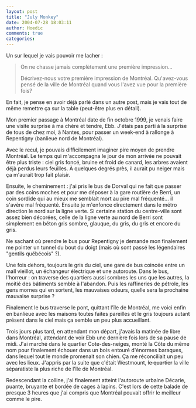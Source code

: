 ```yaml
---
layout: post
title: "July Monkey"
date: 2004-07-28 18:03:11
author: Hoedic
comments: true
categories: 
---
```



Un  sur lequel je vais pouvoir me lacher :

<blockquote class="citation">

On ne chasse jamais complètement une première impression...

Décrivez-nous votre première impression de Montréal. Qu'avez-vous pensé de la ville de Montréal quand vous l'avez vue pour la première fois?

</blockquote>

En fait, je pense en avoir déjà parlé dans un autre post, mais je vais tout de même remettre ça sur la table (peut-être plus en détail).

Mon premier passage à Montréal date de fin octobre 1999, je venais faire une visite surprise à ma chère et tendre, Ebb. J'étais pas parti à la surprise de tous de chez moi, à Nantes, pour passer un week-end à rallonge à Repentigny (banlieue nord de Montréal).

Avec le recul, je pouvais difficilement imaginer pire moyen de prendre Montréal. Le temps qui m'accompagna le jour de mon arrivée ne pouvait être plus triste : ciel gris foncé, bruine et froid de canard, les arbres avaient déjà perdus leurs feuilles. À quelques degrés près, il aurait pu neiger mais ça m'aurait trop fait plaisir.

Ensuite, le cheminement : j'ai pris le bus de Dorval qui ne fait que passer par des coins moches et pour me déposer à la gare routière de Berri, un coin sordide qui au mieux me semblait mort au pire mal fréquenté... il s'avère mal fréquenté. Ensuite je m'enfonce directement dans le métro direction le nord sur la ligne verte. Si certaine station du centre-ville sont assez bien décorées, celle de la ligne verte au nord de Berri sont simplement en béton gris sombre, glauque, du gris, du gris et encore du gris.

Ne sachant où prendre le bus pour Repentigny je demande mon finalement me pointer un tunnel du bout du doigt (mais où sont passé les légendaires "gentils québécois" ?).

Une fois dehors, toujours le gris du ciel, une gare de bus coincée entre un mall vieillot, un échangeur électrique et une autoroute. Dans le bus, l'horreur : on traverse des quartiers aussi sombres les uns que les autres, la moitié des bâtiments semble à l'abandon. Puis les raffineries de pétrole, les gens mornes qui en sortent, les mauvaises odeurs, quelle sera la prochaine mauvaise surprise ?

Finalement le bus traverse le pont, quittant l'île de Montréal, me voici enfin en banlieue avec les maisons toutes faites pareilles et le gris toujours autant présent dans le ciel mais ça semble un peu plus accueillant.

Trois jours plus tard, en attendant mon départ, j'avais la matinée de libre dans Montréal, attendant de voir Ebb une dernière fois lors de sa pause de midi. J'ai marché dans le quartier Cote-des-neiges, monté la Côte du même nom pour finalement échouer dans un bois entouré d'énormes baraques, dans lequel tout le monde promenait son chien. Ça me réconciliait un peu avec les lieux. J'appris par la suite que c'était Westmount, <strike>le quartier</strike> la ville séparatiste la plus riche de l'île de Montréal.

Redescendant la colline, j'ai finalement atteint l'autoroute urbaine Décarie, puante, bruyante et bordée de cages à lapins. C'est lors de cette balade de presque 3 heures que j'ai compris que Montréal pouvait offrir le meilleur comme le pire.